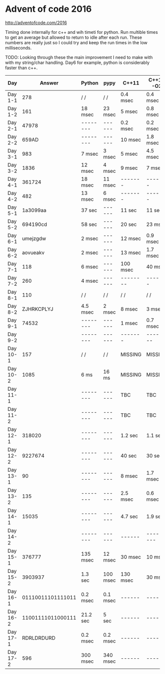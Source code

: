 # Advent of code 2016 #
http://adventofcode.com/2016

Timing done internally for c++ and wih timeti for python.
Run multible times to get an average but allowed to return to idle after each
 run. These numbers are really just so I could try and keep the run times in the
 low milliseconds.

 TODO: Looking through these the main improvement I need to make with with my
 string/char handling. Day6 for example, python is considerably faster than c++.

| Day     |  Answer | Python  |   pypy   |  C++11  |  C++11 -O2  |
| ------- | ------- |-------- |  ------  | ------- | ----------- |
| Day 1-1 |    278  | \/  \/  |  \/  \/  | 0.4 msec  | 0.4 msec  |
| Day 1-2 |    161  | 18 msec |  23 msec | 5 msec  | 0.8 msec|
| Day 2-1 |  47978  |-------- |  ------  | 0.2 msec | 0.2 msec |
| Day 2-2 |  659AD  |-------- |  ------  | 10 msec | 1.8 msec |
| Day 3-1 |    983  |  7 msec |  3 msec  |  5 msec  | 4.5 msec |
| Day 3-2 |   1836  | 12 msec |  4 msec  |  9 msec  | 7 msec |
| Day 4-1 | 361724  | 18 msec | 11 msec  | ------- | ------- |
| Day 4-2 |    482  | 13 msec | 6 msec | ------- | ------- |
| Day 5-1 | 1a3099aa|  37 sec |  ------  | 11 sec | 11 sec |
| Day 5-2 | 694190cd|  58 sec |  ------  | 20 sec | 23 msec |
| Day 6-1 | umejzgdw|  2 msec |  ------  | 12 msec | 0.9 msec |
| Day 6-2 | aovueakv|  2 msec |  ------  | 13 msec | 1.7 msec |
| Day 7-1 |    118  |  6 msec |  ------  | 100 msec | 40 msec |
| Day 7-2 |    260  |  4 msec |  ------  | -------- | ------- |
| Day 8-1 |    110  | \/  \/ |  \/  \/ | \/ \/ | \/ \/ |
| Day 8-2 |ZJHRKCPLYJ| 4.5 msec|  2 msec  | 8 msec | 3  msec |
| Day 9-1 |  74532  |-------- |  ------  | 1 msec | 0.7 msec |
| Day 9-2 |         |-------- |  ------  | ------- | -------- |
| Day 10-1 |   157  |  \/ \/  |  \/ \/   |  MISSING | MISSING |
| Day 10-2 |  1085  |  6 ms   |  16 ms   |  MISSING | MISSING |
| Day 11-1 |        | -------- |  ------  |  TBC    |  TBC   |
| Day 11-2 |        | -------- |  ------  |  TBC    |  TBC   |
| Day 12-1 | 318020 | -------- |  ------  | 1.2 sec | 1.1 sec |
| Day 12-2 | 9227674| -------- |  ------  |  40 sec | 30 sec |
| Day 13-1 |    90  | -------- |  ------  |  8 msec | 1.7 msec |
| Day 13-2 |   135  | -------- |  ------  |  2.5 msec | 0.6  msec |
| Day 14-1 | 15035  | -------- |  ------  |  4.7 sec | 1.9 sec |
| Day 14-2 |        | -------- |  ------  |  ------ | --------- |
| Day 15-1 | 376777 | 135 msec |  12 msec  |  30 msec | 10 msec |
| Day 15-2 |3903937 | 1.3 sec  |  100 msec  |  130 msec | 30 msec |
| Day 16-1 |01110011101111011| 0.2 msec |0.1 msec| ------ | ------ |
| Day 16-2 |11001111011000111| 21.2 sec  |5 sec   | ------ | ------ |
| Day 17-1 |RDRLDRDURD| 0.2 msec | 0.2 msec  | ------ | ------ |
| Day 17-2 |   596  |  300 msec  |  340 msec | ------ | ------ |
